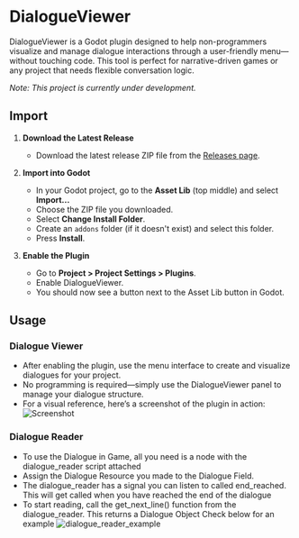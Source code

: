 # DialogueViewer

DialogueViewer is a Godot plugin designed to help non-programmers visualize and manage dialogue interactions through a user-friendly menu—without touching code. This tool is perfect for narrative-driven games or any project that needs flexible conversation logic.

_Note: This project is currently under development._

## Import

1. **Download the Latest Release**

   - Download the latest release ZIP file from the [Releases page](https://github.com/GenelleGeerman/DialogueViewer/releases).

2. **Import into Godot**

   - In your Godot project, go to the **Asset Lib** (top middle) and select **Import...**
   - Choose the ZIP file you downloaded.
   - Select **Change Install Folder**.
   - Create an `addons` folder (if it doesn't exist) and select this folder.
   - Press **Install**.

3. **Enable the Plugin**
   - Go to **Project > Project Settings > Plugins**.
   - Enable DialogueViewer.
   - You should now see a button next to the Asset Lib button in Godot.

## Usage

### Dialogue Viewer

- After enabling the plugin, use the menu interface to create and visualize dialogues for your project.
- No programming is required—simply use the DialogueViewer panel to manage your dialogue structure.
- For a visual reference, here’s a screenshot of the plugin in action:  
  ![Screenshot](https://github.com/user-attachments/assets/869fc301-f446-4333-9dd7-a70ddb38595d)

### Dialogue Reader

- To use the Dialogue in Game, all you need is a node with the dialogue_reader script attached
- Assign the Dialogue Resource you made to the Dialogue Field.
- The dialogue_reader has a signal you can listen to called end_reached. This will get called when you have reached the end of the dialogue
- To start reading, call the get_next_line() function from the dialogue_reader. This returns a Dialogue Object
  Check below for an example
  ![dialogue_reader_example](https://github.com/user-attachments/assets/abf318d3-52ce-4fad-951c-84dd04543892)

